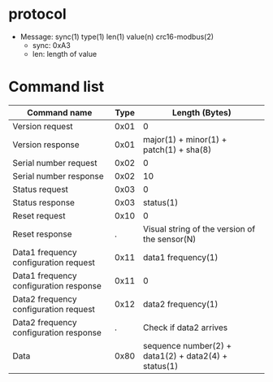 # protocol
- Message: sync(1) type(1) len(1) value(n) crc16-modbus(2)
  - sync: 0xA3
  - len: length of value

# Command list

| Command name                           | Type | Length (Bytes)                                       |
| -------------------------------------- | ---- | ---------------------------------------------------- |
| Version request                        | 0x01 | 0                                                    |
| Version response                       | 0x01 | major(1) + minor(1) + patch(1) + sha(8)              |
| Serial number request                  | 0x02 | 0                                                    |
| Serial number response                 | 0x02 | 10                                                   |
| Status request                         | 0x03 | 0                                                    |
| Status response                        | 0x03 | status(1)                                            |
| Reset request                          | 0x10 | 0                                                    |
| Reset response                         | .    | Visual string of the version of the sensor(N)        |
| Data1 frequency configuration request  | 0x11 | data1 frequency(1)                                   |
| Data1 frequency configuration response | 0x11 | 0                                                    |
| Data2 frequency configuration request  | 0x12 | data2 frequency(1)                                   |
| Data2 frequency configuration response | .    | Check if data2 arrives                               |
| Data                                   | 0x80 | sequence number(2) + data1(2) + data2(4) + status(1) |
